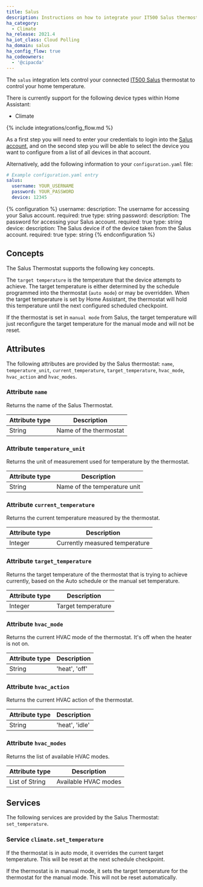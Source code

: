 ```yaml
---
title: Salus
description: Instructions on how to integrate your IT500 Salus thermostats within Home Assistant.
ha_category:
  - Climate
ha_release: 2021.4
ha_iot_class: Cloud Polling
ha_domain: salus
ha_config_flow: true
ha_codeowners:
  - '@cipacda'
---
```


The `salus` integration lets control your connected [IT500 Salus](https://salus-it500.com/public/login.php) thermostat to control your home temperature.

There is currently support for the following device types within Home Assistant:

- Climate

{% include integrations/config_flow.md %}

As a first step you will need to enter your credentials to login into the [Salus account](https://salus-it500.com/public/login.php), and on the second step you will be able to select the device you want to configure from a list of all devices in that account.

Alternatively, add the following information to your `configuration.yaml` file:

```yaml
# Example configuration.yaml entry
salus:
  username: YOUR_USERNAME
  password: YOUR_PASSWORD
  device: 12345
```

{% configuration %}
username:
  description: The username for accessing your Salus account.
  required: true
  type: string
password:
  description: The password for accessing your Salus account.
  required: true
  type: string
device:
  description: The Salus device if of the device taken from the Salus account.
  required: true
  type: string
{% endconfiguration %}

## Concepts

The Salus Thermostat supports the following key concepts.

The `target temperature` is the temperature that the device attempts to achieve. The target temperature is either determined by the schedule programmed into the thermostat (`auto mode`) or may be overridden. When the target temperature is set by Home Assistant, the thermostat will hold this temperature until the next configured scheduled checkpoint.

If the thermostat is set in `manual mode` from Salus, the target temperature will just reconfigure the target temperature for the manual mode and will not be reset. 

## Attributes

The following attributes are provided by the Salus thermostat: `name`, `temperature_unit`, `current_temperature`, `target_temperature`, `hvac_mode`, `hvac_action` and `hvac_modes`.

### Attribute `name`

Returns the name of the Salus Thermostat.

| Attribute type | Description |
| ---------------| ----------- |
| String | Name of the thermostat

### Attribute `temperature_unit`

Returns the unit of measurement used for temperature by the thermostat.

| Attribute type | Description |
| ---------------| ----------- |
| String | Name of the temperature unit

### Attribute `current_temperature`

Returns the current temperature measured by the thermostat.

| Attribute type | Description |
| ---------------| ----------- |
| Integer | Currently measured temperature

### Attribute `target_temperature`

Returns the target temperature of the thermostat that is trying to achieve currently, based on the Auto schedule or the manual set temperature.

| Attribute type | Description |
| ---------------| ----------- |
| Integer | Target temperature

### Attribute `hvac_mode`

Returns the current HVAC mode of the thermostat. It's off when the heater is not on.

| Attribute type | Description |
| ---------------| ----------- |
| String | 'heat', 'off'

### Attribute `hvac_action`

Returns the current HVAC action of the thermostat.

| Attribute type | Description |
| ---------------| ----------- |
| String | 'heat', 'idle'

### Attribute `hvac_modes`

Returns the list of available HVAC modes.

| Attribute type | Description |
| ---------------| ----------- |
| List of String | Available HVAC modes


## Services

The following services are provided by the Salus Thermostat: `set_temperature`.

### Service `climate.set_temperature`

If the thermostat is in auto mode, it overrides the current target temperature. This will be reset at the next schedule checkpoint.

If the thermostat is in manual mode, it sets the target temperature for the thermostat for the manual mode. This will not be reset automatically.
